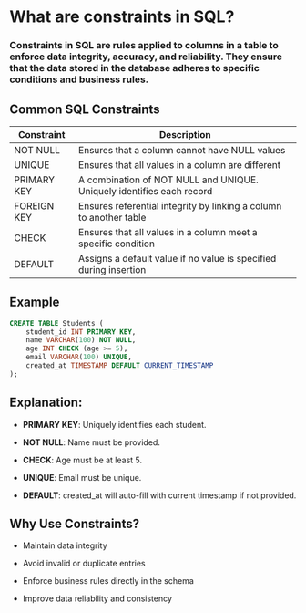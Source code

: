 # What are constraints in SQL?

### Constraints in SQL are rules applied to columns in a table to enforce data integrity, accuracy, and reliability. They ensure that the data stored in the database adheres to specific conditions and business rules.

## Common SQL Constraints
| Constraint    | Description                                                                 |
|---------------|-----------------------------------------------------------------------------|
| NOT NULL      | Ensures that a column cannot have NULL values                              |
| UNIQUE        | Ensures that all values in a column are different                          |
| PRIMARY KEY   | A combination of NOT NULL and UNIQUE. Uniquely identifies each record       |
| FOREIGN KEY   | Ensures referential integrity by linking a column to another table          |
| CHECK         | Ensures that all values in a column meet a specific condition               |
| DEFAULT       | Assigns a default value if no value is specified during insertion           |


## Example
```sql
CREATE TABLE Students (
    student_id INT PRIMARY KEY,
    name VARCHAR(100) NOT NULL,
    age INT CHECK (age >= 5),
    email VARCHAR(100) UNIQUE,
    created_at TIMESTAMP DEFAULT CURRENT_TIMESTAMP
);
```

## Explanation:
- **PRIMARY KEY**: Uniquely identifies each student.

- **NOT NULL**: Name must be provided.

- **CHECK**: Age must be at least 5.

- **UNIQUE**: Email must be unique.

- **DEFAULT**: created_at will auto-fill with current timestamp if not provided.

## Why Use Constraints?
- Maintain data integrity

- Avoid invalid or duplicate entries

- Enforce business rules directly in the schema

- Improve data reliability and consistency

